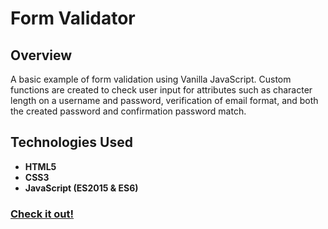 # Form Validator

## Overview
A basic example of form validation using Vanilla JavaScript. Custom functions are created to check user input for attributes such as character length on a username and password, verification of email format, and both the created password and confirmation password match.

## Technologies Used
* **HTML5**
* **CSS3**
* **JavaScript (ES2015 & ES6)**

### [Check it out!](https://confident-curran-3644d3.netlify.app/)
